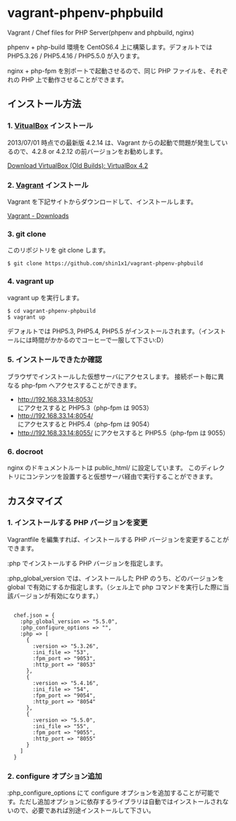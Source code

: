 # vagrant-phpenv-phpbuild

Vagrant / Chef files for PHP Server(phpenv and phpbuild, nginx)

phpenv + php-build 環境を CentOS6.4 上に構築します。デフォルトでは PHP5.3.26 / PHP5.4.16 / PHP5.5.0 が入ります。

nginx + php-fpm を別ポートで起動させるので、同じ PHP ファイルを、それぞれの PHP 上で動作させることができます。

## インストール方法

### 1. <a href="https://www.virtualbox.org/">VitualBox</a> インストール

  2013/07/01 時点での最新版 4.2.14 は、Vagrant からの起動で問題が発生しているので、4.2.8 or 4.2.12 の前バージョンをお勧めします。

  <a href="https://www.virtualbox.org/wiki/Download_Old_Builds_4_2">Download VirtualBox (Old Builds): VirtualBox 4.2</a>

### 2. <a href="http://www.vagrantup.com/">Vagrant</a> インストール

  Vagrant を下記サイトからダウンロードして、インストールします。

  <a href="http://downloads.vagrantup.com/">Vagrant - Downloads</a>

### 3. git clone

  このリポジトリを git clone します。
  
    $ git clone https://github.com/shin1x1/vagrant-phpenv-phpbuild

### 4. vagrant up

  vagrant up を実行します。

    $ cd vagrant-phpenv-phpbuild
    $ vagrant up

  デフォルトでは PHP5.3, PHP5.4, PHP5.5 がインストールされます。（インストールには時間がかかるのでコーヒーで一服して下さい:D）

### 5. インストールできたか確認

  ブラウザでインストールした仮想サーバにアクセスします。
  接続ポート毎に異なる php-fpm へアクセスすることができます。

  * http://192.168.33.14:8053/ にアクセスすると PHP5.3（php-fpm は 9053）
  * http://192.168.33.14:8054/ にアクセスすると PHP5.4（php-fpm は 9054）
  * http://192.168.33.14:8055/ にアクセスすると PHP5.5（php-fpm は 9055）

### 6. docroot

  nginx のドキュメントルートは public_html/ に設定しています。
  このディレクトリにコンテンツを設置すると仮想サーバ経由で実行することができます。

## カスタマイズ

### 1. インストールする PHP バージョンを変更

  Vagrantfile を編集すれば、インストールする PHP バージョンを変更することができます。
 
  :php でインストールする PHP バージョンを指定します。
  
  :php_global_version では、インストールした PHP のうち、どのバージョンを global で有効にするか指定します。（シェル上で php コマンドを実行した際に当該バージョンが有効になります。）

  ```

    chef.json = {
      :php_global_version => "5.5.0",
      :php_configure_options => "",
      :php => [
        {
          :version => "5.3.26",
          :ini_file => "53",
          :fpm_port => "9053",
          :http_port => "8053"
        },
        {
          :version => "5.4.16",
          :ini_file => "54",
          :fpm_port => "9054",
          :http_port => "8054"
        },
        {
          :version => "5.5.0",
          :ini_file => "55",
          :fpm_port => "9055",
          :http_port => "8055"
        }
      ]
    }

  ```

### 2. configure オプション追加

  :php_configure_options にて configure オプションを追加することが可能です。ただし追加オプションに依存するライブラリは自動ではインストールされないので、必要であれば別途インストールして下さい。

